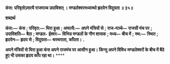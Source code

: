 **कंस: परिवृतोऽमात्यै राजमञ्च उपाविशत् ।** **मण्डलेश्वरमध्यस्थो हृदयेन विदूयता ॥ ३५॥** 

**शब्दार्थ** 

**कंस:—** **कंस** **; परिवृत:—** **घिरा हुआ** **; अमात्यै:—** **अपने मंत्रियों से** **; राज-मञ्चे—** **राजसी मंच पर** **; उपाविशति—** **बैठा** **; मण्डल-** **ईश्वर—** **विभिन्न मण्डलों के गौण शासक** **; मध्य—** **बीच में** **; स्थ:—** **स्थित** **; हृदयेन—** **हृदय से** **; विदूयता—** **थरथराता, काँपता।** **.** 

**अपने मंत्रियों से घिरा हुआ कंस अपने राजमंच पर आसीन हुआ। किन्तु अपने विविध** **मण्डलेश्वरों के बीच में बैठे हुए भी उसका हृदय काँप रहा था।** **** 